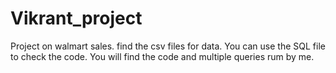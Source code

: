 # Vikrant_project
Project on walmart sales.
find the csv files for data.
You can use the SQL file to check the code. 
You will find the code and multiple queries rum by me.
